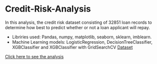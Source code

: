 # Credit-Risk-Analysis
In this analysis, the credit risk dataset consisting of 32851 loan records to determine how best to predict whether or not a loan applicant will repay.

- Libriries used: Pandas, numpy, matplotlib, seaborn, sklearn, imblearn.
- Machine Learning models: LogisticRegression, DecisionTreeClassifier, XGBClassifier and XGBClassifier with GridSearchCV
[Dataset](https://www.kaggle.com/datasets/laotse/credit-risk-dataset)

[Click here to see the analysis](https://arthurfeitosasc.github.io/IBM-HR-Attrition-Case-Study/)
